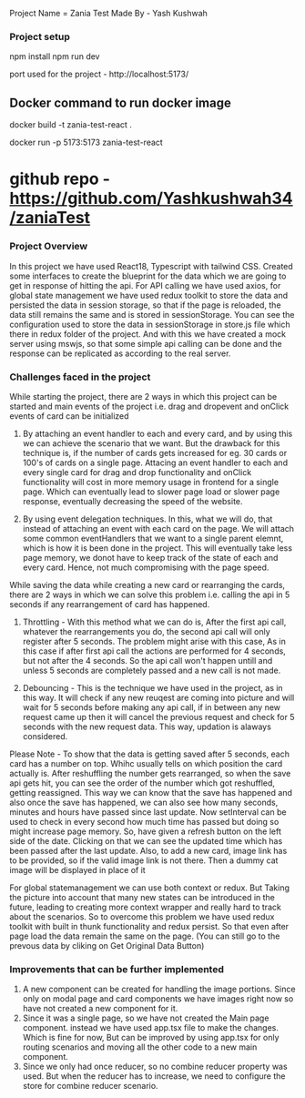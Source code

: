 Project Name = Zania Test
Made By - Yash Kushwah

### Project setup

npm install
npm run dev

port used for the project - http://localhost:5173/

## Docker command to run docker image

docker build -t zania-test-react .

docker run -p 5173:5173 zania-test-react

# github repo - https://github.com/Yashkushwah34/zaniaTest

### Project Overview

In this project we have used React18, Typescript with tailwind CSS. Created some interfaces to create the blueprint for the data which we are going to get in response of hitting the api. For API calling we have used axios, for global state management we have used redux toolkit to store the data and persisted the data in session storage, so that if the page is reloaded, the data still remains the same and is stored in sessionStorage. You can see the configuration used to store the data in sessionStorage in store.js file which there in redux folder of the project. And with this we have created a mock server using mswjs, so that some simple api calling can be done and the response can be replicated as according to the real server.

### Challenges faced in the project

While starting the project, there are 2 ways in which this project can be started and main events of the project i.e. drag and dropevent and onClick events of card can be initialized

1. By attaching an event handler to each and every card, and by using this we can achieve the scenario that we want. But the drawback for this technique is, if the number of cards gets increased for eg. 30 cards or 100's of cards on a single page. Attacing an event handler to each and every single card for drag and drop functionality and onClick functionality will cost in more memory usage in frontend for a single page. Which can eventually lead to slower page load or slower page response, eventually decreasing the speed of the website.

2. By using event delegation techniques. In this, what we will do, that instead of attaching an event with each card on the page. We will attach some common eventHandlers that we want to a single parent elemnt, which is how it is been done in the project. This will eventually take less page memory, we donot have to keep track of the state of each and every card. Hence, not much compromising with the page speed.

While saving the data while creating a new card or rearranging the cards, there are 2 ways in which we can solve this problem i.e. calling the api in 5 seconds if any rearrangement of card has happened.

1. Throttling - With this method what we can do is, After the first api call, whatever the rearrangements you do, the second api call will only register after 5 seconds. The problem might arise with this case, As in this case if after first api call the actions are performed for 4 seconds, but not after the 4 seconds. So the api call won't happen untill and unless 5 seconds are completely passed and a new call is not made.

2. Debouncing - This is the technique we have used in the project, as in this way. It will check if any new reuqest are coming into picture and will wait for 5 seconds before making any api call, if in between any new request came up then it will cancel the previous request and check for 5 seconds with the new request data. This way, updation is alaways considered.

Please Note - To show that the data is getting saved after 5 seconds, each card has a number on top. Whihc usually tells on which position the card actually is. After reshuffling the number gets rearranged, so when the save api gets hit, you can see the order of the number which got reshuffled, getting reassigned. This way we can know that the save has happened and also once the save has happened, we can also see how many seconds, minutes and hours have passed since last update. Now setInterval can be used to check in every second how much time has passed but doing so might increase page memory. So, have given a refresh button on the left side of the date. Clicking on that we can see the updated time which has been passed after the last update. Also, to add a new card, image link has to be provided, so if the valid image link is not there. Then a dummy cat image will be displayed in place of it

For global statemanagement we can use both context or redux. But Taking the picture into account that many new states can be introduced in the future, leading to creating more context wrapper and really hard to track about the scenarios. So to overcome this problem we have used redux toolkit with built in thunk functionality and redux persist. So that even after page load the data remain the same on the page. (You can still go to the prevous data by cliking on Get Original Data Button)

### Improvements that can be further implemented

1. A new component can be created for handling the image portions. Since only on modal page and card components we have images right now so have not created a new component for it.
2. Since it was a single page, so we have not created the Main page component. instead we have used app.tsx file to make the changes. Which is fine for now, But can be improved by using app.tsx for only routing scenarios and moving all the other code to a new main component.
3. Since we only had once reducer, so no combine reducer property was used. But when the reducer has to increase, we need to configure the store for combine reducer scenario.
